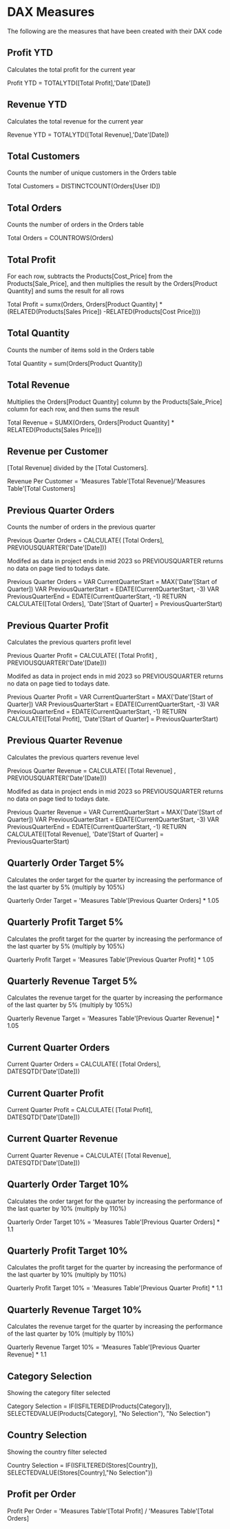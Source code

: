 # DAX Measures

The following are the measures that have been created with their DAX code

## Profit YTD

Calculates the total profit for the current year

Profit YTD = TOTALYTD([Total Profit],'Date'[Date])

## Revenue YTD

Calculates the total revenue for the current year

Revenue YTD = TOTALYTD([Total Revenue],'Date'[Date])

## Total Customers

Counts the number of unique customers in the Orders table

Total Customers = DISTINCTCOUNT(Orders[User ID])

## Total Orders 

Counts the number of orders in the Orders table
 
Total Orders = COUNTROWS(Orders)

## Total Profit

For each row, subtracts the Products[Cost_Price] from the Products[Sale_Price], and then multiplies the result by the Orders[Product Quantity] and sums the result for all rows

Total Profit = sumx(Orders, Orders[Product Quantity] * (RELATED(Products[Sales Price]) -RELATED(Products[Cost Price])))

## Total Quantity

Counts the number of items sold in the Orders table

Total Quantity = sum(Orders[Product Quantity])

## Total Revenue 

Multiplies the Orders[Product Quantity] column by the Products[Sale_Price] column for each row, and then sums the result

Total Revenue = SUMX(Orders, Orders[Product Quantity] * RELATED(Products[Sales Price]))

## Revenue per Customer

[Total Revenue] divided by the [Total Customers].

Revenue Per Customer = 'Measures Table'[Total Revenue]/'Measures Table'[Total Customers]

## Previous Quarter Orders

Counts the number of orders in the previous quarter

Previous Quarter Orders = CALCULATE( [Total Orders], PREVIOUSQUARTER('Date'[Date]))

Modifed as data in project ends in mid 2023 so PREVIOUSQUARTER returns no data on page tied to todays date.

Previous Quarter Orders = 
VAR CurrentQuarterStart = MAX('Date'[Start of Quarter])
VAR PreviousQuarterStart = EDATE(CurrentQuarterStart, -3)
VAR PreviousQuarterEnd = EDATE(CurrentQuarterStart, -1)
RETURN
CALCULATE([Total Orders], 'Date'[Start of Quarter] = PreviousQuarterStart)

## Previous Quarter Profit

Calculates the previous quarters profit level

Previous Quarter Profit = CALCULATE( [Total Profit] , PREVIOUSQUARTER('Date'[Date]))

Modifed as data in project ends in mid 2023 so PREVIOUSQUARTER returns no data on page tied to todays date.

Previous Quarter Profit = 
VAR CurrentQuarterStart = MAX('Date'[Start of Quarter])
VAR PreviousQuarterStart = EDATE(CurrentQuarterStart, -3)
VAR PreviousQuarterEnd = EDATE(CurrentQuarterStart, -1)
RETURN
CALCULATE([Total Profit], 'Date'[Start of Quarter] = PreviousQuarterStart)

## Previous Quarter Revenue

Calculates the previous quarters revenue level

Previous Quarter Revenue = CALCULATE( [Total Revenue] , PREVIOUSQUARTER('Date'[Date]))

Modifed as data in project ends in mid 2023 so PREVIOUSQUARTER returns no data on page tied to todays date.

Previous Quarter Revenue = 
VAR CurrentQuarterStart = MAX('Date'[Start of Quarter])
VAR PreviousQuarterStart = EDATE(CurrentQuarterStart, -3)
VAR PreviousQuarterEnd = EDATE(CurrentQuarterStart, -1)
RETURN
CALCULATE([Total Revenue], 'Date'[Start of Quarter] = PreviousQuarterStart)

## Quarterly Order Target 5%

Calculates the order target for the quarter by increasing the performance of the last quarter by 5% (multiply by 105%)

Quarterly Order Target = 'Measures Table'[Previous Quarter Orders] * 1.05

## Quarterly Profit Target 5%

Calculates the profit target for the quarter by increasing the performance of the last quarter by 5% (multiply by 105%)

Quarterly Profit Target = 'Measures Table'[Previous Quarter Profit] * 1.05

## Quarterly Revenue Target 5%

Calculates the revenue target for the quarter by increasing the performance of the last quarter by 5% (multiply by 105%)

Quarterly Revenue Target = 'Measures Table'[Previous Quarter Revenue] * 1.05

## Current Quarter Orders 

Current Quarter Orders = CALCULATE( [Total Orders], DATESQTD('Date'[Date]))

## Current Quarter Profit

Current Quarter Profit = CALCULATE( [Total Profit], DATESQTD('Date'[Date]))

## Current Quarter Revenue 

Current Quarter Revenue = CALCULATE( [Total Revenue], DATESQTD('Date'[Date]))

## Quarterly Order Target 10% 

Calculates the order target for the quarter by increasing the performance of the last quarter by 10% (multiply by 110%)

Quarterly Order Target 10%  = 'Measures Table'[Previous Quarter Orders] * 1.1

## Quarterly Profit Target 10% 

Calculates the profit target for the quarter by increasing the performance of the last quarter by 10% (multiply by 110%)

Quarterly Profit Target 10% = 'Measures Table'[Previous Quarter Profit] * 1.1

## Quarterly Revenue Target 10% 

Calculates the revenue target for the quarter by increasing the performance of the last quarter by 10% (multiply by 110%)

Quarterly Revenue Target 10% = 'Measures Table'[Previous Quarter Revenue] * 1.1

## Category Selection

Showing the category filter selected

Category Selection = IF(ISFILTERED(Products[Category]), SELECTEDVALUE(Products[Category], "No Selection"), "No Selection")

## Country Selection

Showing the country filter selected

Country Selection = IF(ISFILTERED(Stores[Country]), SELECTEDVALUE(Stores[Country],"No Selection"))

## Profit per Order

Profit Per Order = 'Measures Table'[Total Profit] / 'Measures Table'[Total Orders]